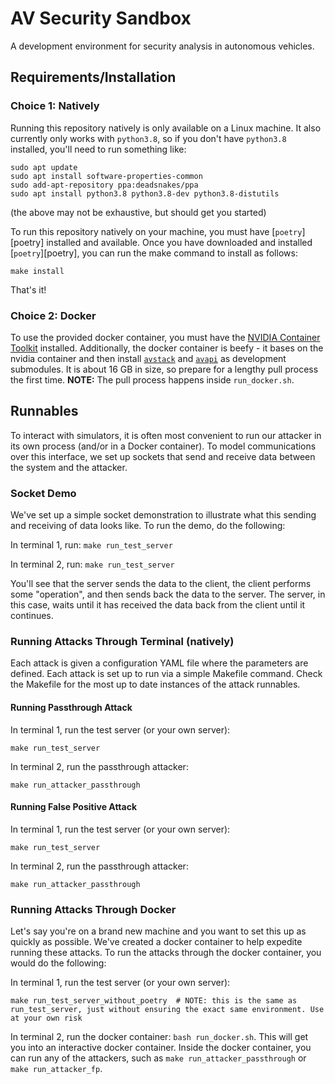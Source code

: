 # AV Security Sandbox

A development environment for security analysis in autonomous vehicles.


## Requirements/Installation

### Choice 1: Natively

Running this repository natively is only available on a Linux machine. It also currently only works with `python3.8`, so if you don't have `python3.8` installed, you'll need to run something like:

```
sudo apt update
sudo apt install software-properties-common
sudo add-apt-repository ppa:deadsnakes/ppa
sudo apt install python3.8 python3.8-dev python3.8-distutils
```
(the above may not be exhaustive, but should get you started)

To run this repository natively on your machine, you must have [`poetry`][poetry] installed and available. Once you have downloaded and installed  [`poetry`][poetry], you can run the make command to install as follows:
```
make install
```

That's it!


### Choice 2: Docker

To use the provided docker container, you must have the [NVIDIA Container Toolkit][nvidia-container] installed. Additionally, the docker container is beefy - it bases on the nvidia container and then install [`avstack`][avstack-core] and [`avapi`][avstack-api] as development submodules. It is about 16 GB in size, so prepare for a lengthy pull process the first time. **NOTE:** The pull process happens inside `run_docker.sh`. 


## Runnables

To interact with simulators, it is often most convenient to run our attacker in its own process (and/or in a Docker container). To model communications over this interface, we set up sockets that send and receive data between the system and the attacker.


### Socket Demo

We've set up a simple socket demonstration to illustrate what this sending and receiving of data looks like. To run the demo, do the following:

In terminal 1, run: `make run_test_server`

In terminal 2, run: `make run_test_server`

You'll see that the server sends the data to the client, the client performs some "operation", and then sends back the data to the server. The server, in this case, waits until it has received the data back from the client until it continues.


### Running Attacks Through Terminal (natively)

Each attack is given a configuration YAML file where the parameters are defined. Each attack is set up to run via a simple Makefile command. Check the Makefile for the most up to date instances of the attack runnables.

#### Running Passthrough Attack

In terminal 1, run the test server (or your own server):
```
make run_test_server
```

In terminal 2, run the passthrough attacker:
```
make run_attacker_passthrough
```

#### Running False Positive Attack

In terminal 1, run the test server (or your own server):
```
make run_test_server
```

In terminal 2, run the passthrough attacker:
```
make run_attacker_passthrough
```

### Running Attacks Through Docker

Let's say you're on a brand new machine and you want to set this up as quickly as possible. We've created a docker container to help expedite running these attacks. To run the attacks through the docker container, you would do the following:


In terminal 1, run the test server (or your own server):
```
make run_test_server_without_poetry  # NOTE: this is the same as run_test_server, just without ensuring the exact same environment. Use at your own risk
```

In terminal 2, run the docker container: `bash run_docker.sh`. This will get you into an interactive docker container. Inside the docker container, you can run any of the attackers, such as `make run_attacker_passthrough` or `make run_attacker_fp`.


[avstack-core]: https://github.com/avstack-lab/lib-avstack-core
[avstack-api]: https://github.com/avstack-lab/lib-avstack-api
[nvidia-container]: https://docs.nvidia.com/datacenter/cloud-native/container-toolkit/install-guide.html
